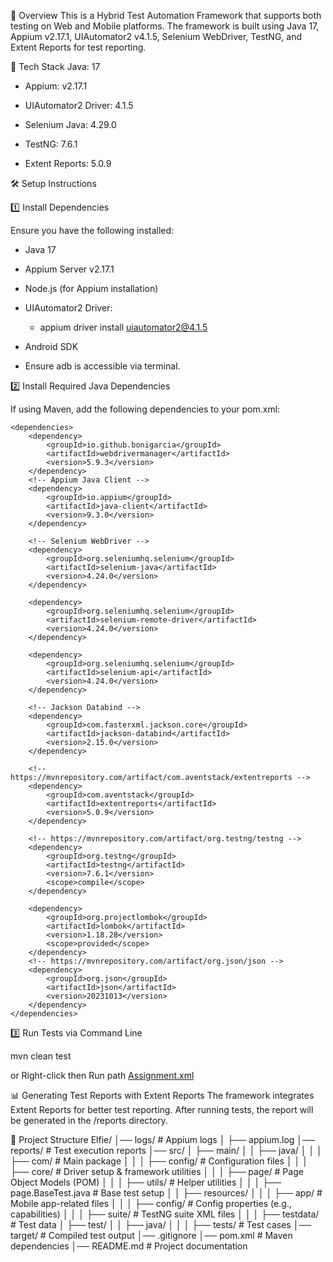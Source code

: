 📌 Overview
This is a Hybrid Test Automation Framework that supports both testing on Web and Mobile platforms.
The framework is built using Java 17, Appium v2.17.1, UIAutomator2 v4.1.5, Selenium WebDriver, TestNG, and Extent Reports for test reporting.

🚀 Tech Stack
Java: 17

- Appium: v2.17.1

- UIAutomator2 Driver: 4.1.5

- Selenium Java: 4.29.0

- TestNG: 7.6.1

- Extent Reports: 5.0.9

🛠️ Setup Instructions

1️⃣ Install Dependencies

Ensure you have the following installed:

- Java 17

- Appium Server v2.17.1

- Node.js (for Appium installation)

- UIAutomator2 Driver:

  - appium driver install uiautomator2@4.1.5

- Android SDK

- Ensure adb is accessible via terminal.

2️⃣ Install Required Java Dependencies

If using Maven, add the following dependencies to your pom.xml:

    <dependencies>
        <dependency>
            <groupId>io.github.bonigarcia</groupId>
            <artifactId>webdrivermanager</artifactId>
            <version>5.9.3</version>
        </dependency>
        <!-- Appium Java Client -->
        <dependency>
            <groupId>io.appium</groupId>
            <artifactId>java-client</artifactId>
            <version>9.3.0</version>
        </dependency>

        <!-- Selenium WebDriver -->
        <dependency>
            <groupId>org.seleniumhq.selenium</groupId>
            <artifactId>selenium-java</artifactId>
            <version>4.24.0</version>
        </dependency>

        <dependency>
            <groupId>org.seleniumhq.selenium</groupId>
            <artifactId>selenium-remote-driver</artifactId>
            <version>4.24.0</version>
        </dependency>

        <dependency>
            <groupId>org.seleniumhq.selenium</groupId>
            <artifactId>selenium-api</artifactId>
            <version>4.24.0</version>
        </dependency>

        <!-- Jackson Databind -->
        <dependency>
            <groupId>com.fasterxml.jackson.core</groupId>
            <artifactId>jackson-databind</artifactId>
            <version>2.15.0</version>
        </dependency>

        <!-- https://mvnrepository.com/artifact/com.aventstack/extentreports -->
        <dependency>
            <groupId>com.aventstack</groupId>
            <artifactId>extentreports</artifactId>
            <version>5.0.9</version>
        </dependency>

        <!-- https://mvnrepository.com/artifact/org.testng/testng -->
        <dependency>
            <groupId>org.testng</groupId>
            <artifactId>testng</artifactId>
            <version>7.6.1</version>
            <scope>compile</scope>
        </dependency>

        <dependency>
            <groupId>org.projectlombok</groupId>
            <artifactId>lombok</artifactId>
            <version>1.18.28</version>
            <scope>provided</scope>
        </dependency>
        <!-- https://mvnrepository.com/artifact/org.json/json -->
        <dependency>
            <groupId>org.json</groupId>
            <artifactId>json</artifactId>
            <version>20231013</version>
        </dependency>
    </dependencies>

3️⃣ Run Tests via Command Line

mvn clean test

or Right-click then Run path [Assignment.xml](src/main/resources/suite/Assignment.xml)

📊 Generating Test Reports with Extent Reports
The framework integrates Extent Reports for better test reporting. After running tests, the report will be generated in the /reports directory.

📂 Project Structure
Elfie/
│── logs/                     # Appium logs
│   ├── appium.log
│── reports/                   # Test execution reports
│── src/
│   ├── main/
│   │   ├── java/
│   │   │   ├── com/           # Main package
│   │   │   ├── config/        # Configuration files
│   │   │   ├── core/          # Driver setup & framework utilities
│   │   │   ├── page/          # Page Object Models (POM)
│   │   │   ├── utils/         # Helper utilities
│   │   │   ├── page.BaseTest.java  # Base test setup
│   │   ├── resources/
│   │   │   ├── app/           # Mobile app-related files
│   │   │   ├── config/        # Config properties (e.g., capabilities)
│   │   │   ├── suite/         # TestNG suite XML files
│   │   │   ├── testdata/      # Test data
│   ├── test/
│   │   ├── java/
│   │   │   ├── tests/         # Test cases
│── target/                    # Compiled test output
│── .gitignore
│── pom.xml                     # Maven dependencies
│── README.md                    # Project documentation
